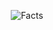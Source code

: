 
<p align="center"><img src="https://readme-typing-svg.demolab.com?font=Kaushan+Script&size=40&pause=100&width=550&height=100&lines=You don't need religion to have morals.If you can't determine right from wrong then you lack empathy, not religion." alt="Facts" /></p>

<!--
**Mr-githubUser/Mr-githubUser** is a ✨ _special_ ✨ repository because its `README.md` (this file) appears on your GitHub profile.

Here are some ideas to get you started:

- 🔭 I’m currently working on ...
- 🌱 I’m currently learning ...
- 👯 I’m looking to collaborate on ...
- 🤔 I’m looking for help with ...
- 💬 Ask me about ...
- 📫 How to reach me: ...
- 😄 Pronouns: ...
- ⚡ Fun fact: ...
-->
